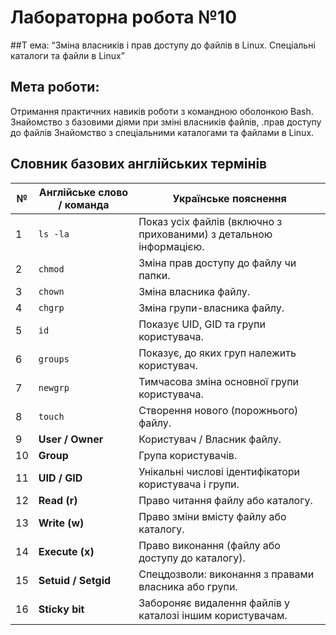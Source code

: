 # Лабораторна робота №10
##Т ема: “Зміна власників і прав доступу до файлів в Linux. Спеціальні каталоги та файли в Linux”

## Мета роботи: 
Отримання практичних навиків роботи з командною оболонкою Bash.
Знайомство з базовими діями при зміні власників файлів, .прав доступу до файлів 
Знайомство з спеціальними каталогами та файлами в Linux.


## Словник базових англійських термінів

| №  | **Англійське слово / команда** | **Українське пояснення**                                           |
| -- | ------------------------------ | ------------------------------------------------------------------ |
| 1  | `ls -la`                       | Показ усіх файлів (включно з прихованими) з детальною інформацією. |
| 2  | `chmod`                        | Зміна прав доступу до файлу чи папки.                              |
| 3  | `chown`                        | Зміна власника файлу.                                              |
| 4  | `chgrp`                        | Зміна групи-власника файлу.                                        |
| 5  | `id`                           | Показує UID, GID та групи користувача.                             |
| 6  | `groups`                       | Показує, до яких груп належить користувач.                         |
| 7  | `newgrp`                       | Тимчасова зміна основної групи користувача.                        |
| 8  | `touch`                        | Створення нового (порожнього) файлу.                               |
| 9  | **User / Owner**               | Користувач / Власник файлу.                                        |
| 10 | **Group**                      | Група користувачів.                                                |
| 11 | **UID / GID**                  | Унікальні числові ідентифікатори користувача і групи.              |
| 12 | **Read (r)**                   | Право читання файлу або каталогу.                                  |
| 13 | **Write (w)**                  | Право зміни вмісту файлу або каталогу.                             |
| 14 | **Execute (x)**                | Право виконання (файлу або доступу до каталогу).                   |
| 15 | **Setuid / Setgid**            | Спецдозволи: виконання з правами власника або групи.               |
| 16 | **Sticky bit**                 | Забороняє видалення файлів у каталозі іншим користувачам.          |
